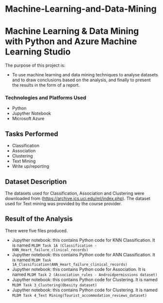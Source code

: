 # Machine-Learning-and-Data-Mining
# Machine Learning & Data Mining with Python and Azure Machine Learning Studio
The purpose of this project is:
* To use machine learning and data mining techniques to analyse datasets and to draw conclusions based on the analysis, and finally to present the results in the form of a report.


### Technologies and Platforms Used
* Python
* Jupyther Notebook
* Microsoft Azure


## Tasks Performed
- Classification
- Association
- Clustering
- Text Mining
- Write up/reporting

## Dataset Description

The datasets used for Classification, Association and Clustering were downloaded from (https://archive.ics.uci.edu/ml/index.php).
The dataset used for Text mining was provided by the course provider. 


## Result of the Analysis
There were five files produced.

* Jupyther notebook: this contains Python code for KNN Classification. It is named `MLDM Task 1A (Classification - KNN_Heart_failure_clinical_records)`
* Jupyther notebook: this contains Python code for ANN Classification. It is named `MLDM Task 1A_Classification(ANN_Heart_failure_clinical_records)`
* Jupyther notebook: this contains Python code for Association. It is named `MLDM Task 2 (Association_rules - Androidpermissions dataset)`
* Jupyther notebook: this contains Python code for Clustering. It is named `MLDM Task 3_Clustering(Obesity dataset)`
* Jupyther notebook: this contains Python code for Clustering. It is named `MLDM Task 4_Text Mining(Tourist_accommodation_reviews_dataset)`

